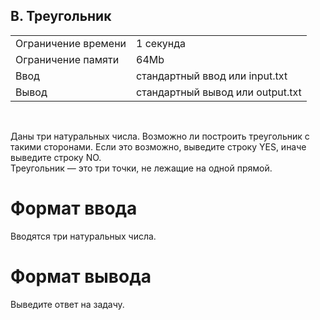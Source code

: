 ## B. Треугольник

|                     |           |
|---------------------|-----------|
| Ограничение времени | 1 секунда |
| Ограничение памяти  | 64Mb      |
| Ввод                | стандартный ввод или input.txt  |
| Вывод               | стандартный вывод или output.txt |

<br>

Даны три натуральных числа. Возможно ли построить треугольник с такими сторонами. Если это возможно, выведите строку YES, иначе выведите строку NO.  
Треугольник — это три точки, не лежащие на одной прямой.

# Формат ввода

Вводятся три натуральных числа.

# Формат вывода

Выведите ответ на задачу.
